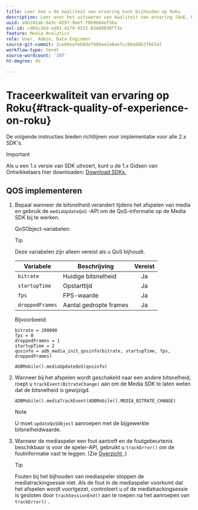 ```yaml
---
title: Leer hoe u de kwaliteit van ervaring kunt bijhouden op Roku
description: Leer over het uitvoeren van kwaliteit van ervaring (QoE, QoS) het volgen gebruikend Media SDK op Roku.
uuid: a8b242ab-da3c-4297-9eef-f0b9684ef56a
exl-id: cd84c26d-ad91-4179-9532-83408030ff3e
feature: Media Analytics
role: User, Admin, Data Engineer
source-git-commit: 2ce09eafeb8def909ae2a8ae7cc09a88b2f663af
workflow-type: tm+mt
source-wordcount: '197'
ht-degree: 4%

---
```


# Traceerkwaliteit van ervaring op Roku{#track-quality-of-experience-on-roku}

De volgende instructies bieden richtlijnen voor implementatie voor alle 2.x SDK&#39;s.

>[!IMPORTANT]
>
>Als u een 1.x versie van SDK uitvoert, kunt u de 1.x Gidsen van Ontwikkelaars hier downloaden: [ Download SDKs.](/help/getting-started/download-sdks.md)

## QOS implementeren

1. Bepaal wanneer de bitsnelheid verandert tijdens het afspelen van media en gebruik de `mediaUpdateQoS` -API om de QoS-informatie op de Media SDK bij te werken.

   QoSObject-variabelen:

   >[!TIP]
   >
   >Deze variabelen zijn alleen vereist als u QoS bijhoudt.

   | Variabele | Beschrijving | Vereist |
   | --- | --- | :---: |
   | `bitrate` | Huidige bitsnelheid | Ja |
   | `startupTime` | Opstarttijd | Ja |
   | `fps` | FPS-waarde | Ja |
   | `droppedFrames` | Aantal gedropte frames | Ja |

   Bijvoorbeeld:

   ```
   bitrate = 200000
   fps = 0
   droppedFrames = 1
   startupTime = 2
   qosinfo = adb_media_init_qosinfo(bitrate, startupTime, fps, droppedFrames)
   
   ADBMobile().mediaUpdateQoS(qosinfo)
   ```

   <!--
    QoS object creation:

    ```
    qosInfo=adb_media_init_qosinfo()
    qosInfo.bitrate = 200000
    qosInfo.fps = 0
    qosInfo.droppedFrames = 1
    qosInfo.startupTime = 2
    ```
    -->

1. Wanneer bij het afspelen wordt geschakeld naar een andere bitsnelheid, roept u `trackEvent(BitrateChange)` aan om de Media SDK te laten weten dat de bitsnelheid is gewijzigd.

   ```
   ADBMobile().mediaTrackEvent(ADBMobile().MEDIA_BITRATE_CHANGE)
   ```

   >[!NOTE]
   >
   >U moet `updateQoSObject` aanroepen met de bijgewerkte bitsnelheidwaarde.

   <!--
    ```
    qosContextData = {}
    ADBMobile().mediaTrackEvent(MEDIA_BITRATE_CHANGE, qosInfo, qosContextData)
    ```

    >[!IMPORTANT]
    >
    >Update the QoS object and call the bitrate change event on every bitrate change. This provides the most accurate QoS data.
    -->

1. Wanneer de mediaspeler een fout aantreft en de foutgebeurtenis beschikbaar is voor de speler-API, gebruikt u `trackError()` om de foutinformatie vast te leggen. (Zie [ Overzicht ](/help/use-cases/track-errors/track-errors-overview.md).)

   >[!TIP]
   >
   >Fouten bij het bijhouden van mediaspeler stoppen de mediatrackingsessie niet. Als de fout in de mediaspeler voorkomt dat het afspelen wordt voortgezet, controleert u of de mediatrackingsessie is gesloten door `trackSessionEnd()` aan te roepen na het aanroepen van `trackError()` .
